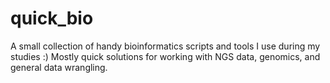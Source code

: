 # quick_bio
A small collection of handy bioinformatics scripts and tools I use during my studies :) Mostly quick solutions for working with NGS data, genomics, and general data wrangling.
